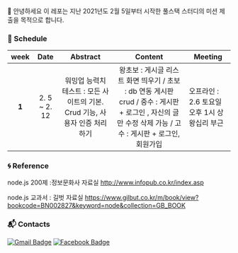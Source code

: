 :wave: 안녕하세요 이 레포는 지난 2021년도 2월 5일부터 시작한 풀스택 스터디의 미션 제출을 목적으로 합니다.

### :purple_heart: Schedule

| week | **Date** | Abstract | **Content** | Meeting |
|:--------:|:--------:|:--------:|:--------:|----------|
| **1** | 2. 5 ~ 2. 12 | 워밍업 능력치 테스트 : 모든 사이트의 기본. Crud 기능, 사용자 인증 처리하기 | 왕초보 : 게시글 리스트 화면 띄우기 / 초보 : db 연동 게시판 crud / 중수 : 게시판 + 로그인 , 자신의 글만 수정 삭제 가능 / 고수 : 게시판 + 로그인, 회원가입 | 오프라인 : 2.6 토요일 오후 1시 상왕십리 부근 |

### :cyclone: Reference

node.js 200제 :정보문화사 자료실 http://www.infopub.co.kr/index.asp

node.js 교과서 : 길벗 자료실 https://www.gilbut.co.kr/m/book/view?bookcode=BN002827&keyword=node&collection=GB_BOOK





### :mailbox_with_mail: Contacts
[![Gmail Badge](https://img.shields.io/badge/Gmail-d14836?style=flat-square&logo=Gmail&logoColor=white&link=mailto:jpark0902@kookmin.ac.kr)](mailto:jpark0902@kookmin.ac.kr) [![Facebook Badge](https://img.shields.io/badge/facebook-1877f2?style=flat-square&logo=facebook&logoColor=white&link=https://www.facebook.com/jeonghi.P)](https://www.facebook.com/jeonghi.P) 

